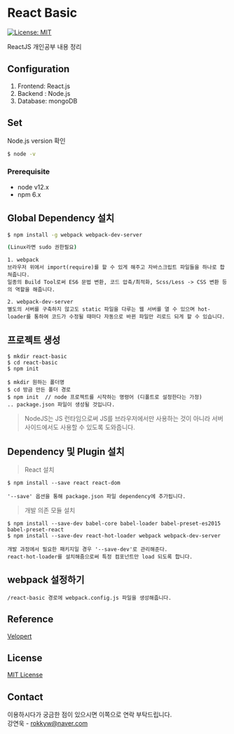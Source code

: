 # React Basic

[![License: MIT](https://img.shields.io/badge/License-MIT-yellow.svg)](https://opensource.org/licenses/MIT)


ReactJS 개인공부 내용 정리  

## Configuration

1. Frontend: React.js
2. Backend : Node.js
3. Database: mongoDB


## Set
Node.js version 확인
```sh
$ node -v
```

### Prerequisite

- node v12.x
- npm 6.x

## Global Dependency 설치
```sh
$ npm install -g webpack webpack-dev-server  

(Linux라면 sudo 권한필요)
```
```
1. webpack
브라우저 위에서 import(require)를 할 수 있게 해주고 자바스크립트 파일들을 하나로 합쳐줍니다. 
일종의 Build Tool로써 ES6 문법 변환, 코드 압축/최적화, Scss/Less -> CSS 변환 등의 역할을 해줍니다.

2. webpack-dev-server
별도의 서버를 구축하지 않고도 static 파일을 다루는 웹 서버를 열 수 있으며 hot-loader를 통하여 코드가 수정될 때마다 자동으로 바뀐 파일만 리로드 되게 할 수 있습니다.
```

## 프로젝트 생성
```
$ mkdir react-basic
$ cd react-basic
$ npm init
```
```
$ mkdir 원하는 폴더명
$ cd 방금 만든 폴더 경로
$ npm init  // node 프로젝트를 시작하는 명령어 (디폴트로 설정한다는 가정)
.. package.json 파일이 생성될 것입니다.
```
> NodeJS는 JS 런타임으로써 JS를 브라우저에서만 사용하는 것이 아니라 서버 사이드에서도 사용할 수 있도록 도와줍니다.


## Dependency 및 Plugin 설치
> React 설치
```
$ npm install --save react react-dom   

'--save' 옵션을 통해 package.json 파일 dependency에 추가됩니다.
```
> 개발 의존 모듈 설치   
```
$ npm install --save-dev babel-core babel-loader babel-preset-es2015 babel-preset-react
$ npm install --save-dev react-hot-loader webpack webpack-dev-server

개발 과정에서 필요한 패키지일 경우 '--save-dev'로 관리해준다.
react-hot-loader를 설치해줌으로써 특정 컴포넌트만 load 되도록 합니다.
```

## webpack 설정하기
```
/react-basic 경로에 webpack.config.js 파일을 생성해줍니다.
```

## Reference
[Velopert](https://www.youtube.com/channel/UCmMgRlN-3GKQ_CH7cOtLdvg)

## License

[MIT License](http://khuhub.khu.ac.kr/2017110267/myYoutube/blob/master/LICENSE)

## Contact

이용하시다가 궁금한 점이 있으시면 이쪽으로 연락 부탁드립니다.  
강연욱 - rokkyw@naver.com
